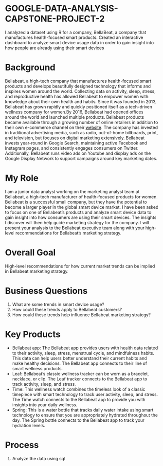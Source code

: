 # GOOGLE-DATA-ANALYSIS-CAPSTONE-PROJECT-2
I analyzed a dataset using R for a company, BellaBeat, a company that manufactures health-focused smart products. Created an interactive dashboard to analyze smart device usage data in order to gain
insight into how people are already using their smart devices

# Background
 Bellabeat, a high-tech company that manufactures health-focused smart products and develops beautifully designed technology that informs and inspires women around the world. Collecting data on activity, sleep, stress, and reproductive health has allowed Bellabeat to empower women with knowledge about their own health and habits. Since it was founded in 2013, Bellabeat has grown rapidly and quickly positioned itself as a tech-driven wellness company for women.By 2016, Bellabeat had opened offices around the world and launched multiple products. Bellabeat products became available through a growing number of online retailers in addition to their own e-commerce channel on their [website](https://bellabeat.com/). The company has invested in traditional advertising media, such as radio, out-of-home billboards, print, and television, but focuses on digital marketing extensively. Bellabeat invests year-round in Google Search, maintaining active Facebook and Instagram pages, and consistently engages consumers on Twitter. Additionally, Bellabeat runs video ads on Youtube and display ads on the Google Display Network to support campaigns around key marketing dates.

# My Role
I am a junior data analyst working on the marketing analyst team at Bellabeat, a high-tech manufacturer of health-focused products for women. Bellabeat is a successful small company, but they have the potential to become a larger player in the global smart device market. I have been asked to focus on one of Bellabeat’s products and analyze smart device data to gain insight into how consumers are using their smart devices. The insights I discover will then help guide marketing strategy for the company. I will present your analysis to the Bellabeat executive team along with your high-level recommendations for Bellabeat’s marketing strategy.

# Overall Goal
High-level recommendations for how current market trends can be implied in Bellabeat marketing strategy.

# Business Questions
1. What are some trends in smart device usage?
2. How could these trends apply to Bellabeat customers?
3. How could these trends help influence Bellabeat marketing strategy?

# Key Products
* Bellabeat app: The Bellabeat app provides users with health data related to their activity, sleep, stress,
menstrual cycle, and mindfulness habits. This data can help users better understand their current habits and
make healthy decisions. The Bellabeat app connects to their line of smart wellness products.
* Leaf: Bellabeat’s classic wellness tracker can be worn as a bracelet, necklace, or clip. The Leaf tracker connects
to the Bellabeat app to track activity, sleep, and stress.
* Time: This wellness watch combines the timeless look of a classic timepiece with smart technology to track user
activity, sleep, and stress. The Time watch connects to the Bellabeat app to provide you with insights into your
daily wellness.
* Spring: This is a water bottle that tracks daily water intake using smart technology to ensure that you are
appropriately hydrated throughout the day. The Spring bottle connects to the Bellabeat app to track your
hydration levels.

# Process
1. Analyze the data using sql
